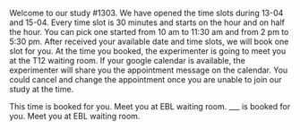 Welcome to our study #1303. We have opened the time slots during 13-04 and 15-04. Every time slot is 30 minutes and starts on the hour and on half the hour. You can pick one started from 10 am to 11:30 am and from 2 pm to 5:30 pm. After received your available date and time slots, we will book one slot for you. At the time you booked, the experimenter is going to meet you at the T12 waiting room. 
If your google calendar is available, the experimenter will share you the appointment message on the calendar. You could cancel and change the appointment once you are unable to join our study at the time.


This time is booked for you. Meet you at EBL waiting room. 
___ is booked for you. Meet you at EBL waiting room. 

